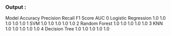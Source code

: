 
<h3>Output :</h3>

 Model  Accuracy  Precision  Recall  F1 Score  AUC
0  Logistic Regression       1.0        1.0     1.0       1.0  1.0
1                  SVM       1.0        1.0     1.0       1.0  1.0
2        Random Forest       1.0        1.0     1.0       1.0  1.0
3                  KNN       1.0        1.0     1.0       1.0  1.0
4        Decision Tree       1.0        1.0     1.0       1.0  1.0


